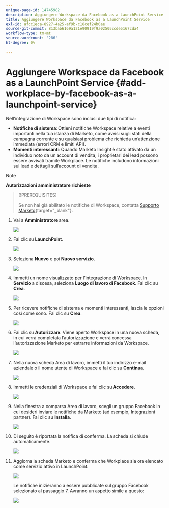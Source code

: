 ```yaml
---
unique-page-id: 14745982
description: Aggiungere Workspace da Facebook as a LaunchPoint Service - Documentazione Marketo - Documentazione del prodotto
title: Aggiungere Workspace da Facebook as a LaunchPoint Service
exl-id: afcc1eca-8927-4a25-af9b-c18cef24b0ae
source-git-commit: 813bab6169a121e90919f9a02505ccde5167cda4
workflow-type: tm+mt
source-wordcount: '286'
ht-degree: 0%

---
```


# Aggiungere Workspace da Facebook as a LaunchPoint Service {#add-workplace-by-facebook-as-a-launchpoint-service}

Nell’integrazione di Workspace sono inclusi due tipi di notifica:

* **Notifiche di sistema**: Ottieni notifiche Workspace relative a eventi importanti nella tua istanza di Marketo, come avvisi sugli stati della campagna corrente e su qualsiasi problema che richieda un’attenzione immediata (errori CRM e limiti API).
* **Momenti interessanti**: Quando Marketo Insight è stato attivato da un individuo noto da un account di vendita, i proprietari dei lead possono essere avvisati tramite Workplace. Le notifiche includono informazioni sui lead e dettagli sull’account di vendita.

>[!NOTE]
>
>**Autorizzazioni amministratore richieste**

>[!PREREQUISITES]
>
>Se non hai già abilitato le notifiche di Workspace, contatta [Supporto Marketo](https://nation.marketo.com/t5/Support/ct-p/Support){target=&quot;_blank&quot;}.

1. Vai a **Amministratore** area.

   ![](assets/add-workplace-by-facebook-as-a-launchpoint-service-1.png)

1. Fai clic su **LaunchPoint**.

   ![](assets/add-workplace-by-facebook-as-a-launchpoint-service-2.png)

1. Seleziona **Nuovo** e poi **Nuovo servizio**.

   ![](assets/add-workplace-by-facebook-as-a-launchpoint-service-3.png)

1. Immetti un nome visualizzato per l’integrazione di Workspace. In **Servizio** a discesa, seleziona **Luogo di lavoro di Facebook**. Fai clic su **Crea**.

   ![](assets/add-workplace-by-facebook-as-a-launchpoint-service-4.png)

1. Per ricevere notifiche di sistema e momenti interessanti, lascia le opzioni così come sono. Fai clic su **Crea**.

   ![](assets/add-workplace-by-facebook-as-a-launchpoint-service-5.png)

1. Fai clic su **Autorizzare**. Viene aperto Workspace in una nuova scheda, in cui verrà completata l’autorizzazione e verrà concessa l’autorizzazione Marketo per estrarre informazioni da Workspace.

   ![](assets/add-workplace-by-facebook-as-a-launchpoint-service-6.png)

1. Nella nuova scheda Area di lavoro, immetti il tuo indirizzo e-mail aziendale o il nome utente di Workspace e fai clic su **Continua**.

   ![](assets/add-workplace-by-facebook-as-a-launchpoint-service-7.png)

1. Immetti le credenziali di Workspace e fai clic su **Accedere**.

   ![](assets/add-workplace-by-facebook-as-a-launchpoint-service-8.png)

1. Nella finestra a comparsa Area di lavoro, scegli un gruppo Facebook in cui desideri inviare le notifiche da Marketo (ad esempio, Integrazioni partner). Fai clic su **Installa**.

   ![](assets/add-workplace-by-facebook-as-a-launchpoint-service-9.png)

1. Di seguito è riportata la notifica di conferma. La scheda si chiude automaticamente.

   ![](assets/add-workplace-by-facebook-as-a-launchpoint-service-10.png)

1. Aggiorna la scheda Marketo e conferma che Workplace sia ora elencato come servizio attivo in LaunchPoint.

   ![](assets/add-workplace-by-facebook-as-a-launchpoint-service-11.png)

   Le notifiche inizieranno a essere pubblicate sul gruppo Facebook selezionato al passaggio 7. Avranno un aspetto simile a questo:

   ![](assets/add-workplace-by-facebook-as-a-launchpoint-service-12.png)
